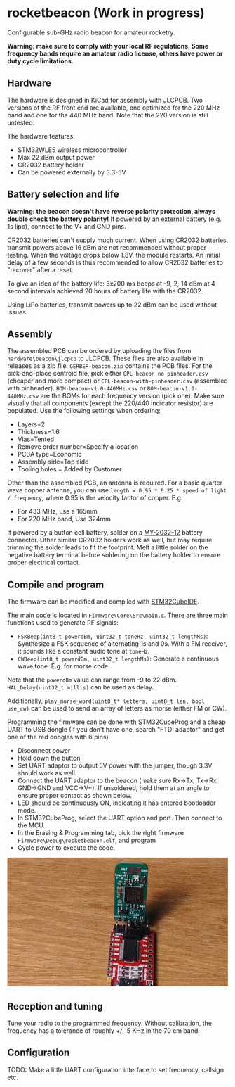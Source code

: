 # rocketbeacon (Work in progress)
Configurable sub-GHz radio beacon for amateur rocketry.

**Warning: make sure to comply with your local RF regulations. Some frequency bands require an amateur radio license, others have power or duty cycle limitations.**

## Hardware
The hardware is designed in KiCad for assembly with JLCPCB. Two versions of the RF front end are available, one optimized for the 220 MHz band and one for the 440 MHz band. Note that the 220 version is still untested.

The hardware features:

* STM32WLE5 wireless microcontroller
* Max 22 dBm output power
* CR2032 battery holder
* Can be powered externally by 3.3-5V

## Battery selection and life
**Warning: the beacon doesn't have reverse polarity protection, always double check the battery polarity!** If powered by an external battery (e.g. 1s lipo), connect to the V+ and GND pins. 

CR2032 batteries can't supply much current. When using CR2032 batteries, transmit powers above 16 dBm are not recommended without proper testing. When the voltage drops below 1.8V, the module restarts. An initial delay of a few seconds is thus recommended to allow CR2032 batteries to "recover" after a reset.

To give an idea of the battery life: 3x200 ms beeps at -9, 2, 14 dBm at 4 second intervals achieved 20 hours of battery life with the CR2032. 

Using LiPo batteries, transmit powers up to 22 dBm can be used without issues.

## Assembly
The assembled PCB can be ordered by uploading the files from `hardware\beacon\jlcpcb` to JLCPCB. These files are also available in releases as a zip file. `GERBER-beacon.zip` contains the PCB files. For the pick-and-place centroid file, pick either `CPL-beacon-no-pinheader.csv` (cheaper and more compact) or `CPL-beacon-with-pinheader.csv` (assembled with pinheader). `BOM-beacon-v1.0-440MHz.csv` or `BOM-beacon-v1.0-440MHz.csv` are the BOMs for each frequency version (pick one). Make sure visually that all components (except the 220/440 indicator resistor) are populated. Use the following settings when ordering:

* Layers=2
* Thickness=1.6
* Vias=Tented
* Remove order number=Specify a location
* PCBA type=Economic
* Assembly side=Top side
* Tooling holes = Added by Customer


Other than the assembled PCB, an antenna is required. For a basic quarter wave copper antenna, you can use `length = 0.95 * 0.25 * speed of light / frequency`, where 0.95 is the velocity factor of copper. E.g.

* For 433 MHz, use a 165mm
* For 220 MHz band, Use 324mm

If powered by a button cell battery, solder on a [MY-2032-12](https://www.lcsc.com/product-detail/Battery-Connectors_MYOUNG-MY-2032-12_C964833.html) battery connector. Other similar CR2032 holders work as well, but may require trimming the solder leads to fit the footprint. Melt a little solder on the negative battery terminal before soldering on the battery holder to ensure proper electrical contact.




## Compile and program
The firmware can be modified and compiled with [STM32CubeIDE](https://www.st.com/en/development-tools/stm32cubeide.html).

The main code is located in `Firmware\Core\Src\main.c`. There are three main functions used to generate RF signals:

* `FSKBeep(int8_t powerdBm, uint32_t toneHz, uint32_t lengthMs)`: Synthesize a FSK sequence of alternating 1s and 0s. With a FM receiver, it sounds like a constant audio tone at `toneHz`.
* `CWBeep(int8_t powerdBm, uint32_t lengthMs)`: Generate a continuous wave tone. E.g. for morse code

Note that the `powerdBm` value can range from -9 to 22 dBm. `HAL_Delay(uint32_t millis)` can be used as delay.

Additionally, `play_morse_word(uint8_t* letters, uint8_t len, bool use_cw)` can be used to send an array of letters as morse (either FM or CW).


Programming the firmware can be done with [STM32CubeProg](https://www.st.com/en/development-tools/stm32cubeprog.html) and a cheap UART to USB dongle (If you don't have one, search "FTDI adaptor" and get one of the red dongles with 6 pins)

* Disconnect power
* Hold down the button
* Set UART adaptor to output 5V power with the jumper, though 3.3V should work as well.
* Connect the UART adaptor to the beacon (make sure Rx->Tx, Tx->Rx, GND->GND and VCC->V+). If unsoldered, hold them at an angle to ensure proper contact as shown below.
* LED should be continuously ON, indicating it has entered bootloader mode.
* In STM32CubeProg, select the UART option and port. Then connect to the MCU.
* In the Erasing & Programming tab, pick the right firmware `Firmware\Debug\rocketbeacon.elf`, and program
* Cycle power to execute the code.


![programming](Images/programming.png)

## Reception and tuning
Tune your radio to the programmed frequency. Without calibration, the frequency has a tolerance of roughly +/- 5 KHz in the 70 cm band.

## Configuration
TODO: Make a little UART configuration interface to set frequency, callsign etc.